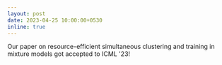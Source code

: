 ```yaml
---
layout: post
date: 2023-04-25 10:00:00+0530
inline: true
---
```


Our paper on resource-efficient simultaneous clustering and training in mixture models got accepted to ICML '23!
